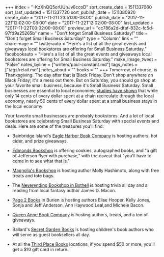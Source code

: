 +++
index = "-KzXhQQ5orUUhJv8ccoD"
sort_create_date = 1511337060
sort_last_updated = 1511337720
sort_publish_date = 1511380920
create_date = "2017-11-21T23:51:00-08:00"
publish_date = "2017-11-22T12:02:00-08:00"
date = "2017-11-22T12:02:00-08:00"
last_updated = "2017-11-22T00:02:00-08:00"
preview_url = "cc786a2d-dfaf-832c-fc5d-97fd9a25265b"
name = "Don't forget Small Business Saturday!"
title = "Don't forget Small Business Saturday!"
type = "Column"
link = ""
shareimage = ""
twitterauto = "Here's a list of all the great events and giveaways local bookstores are offering for Small Business Saturday."
facebookauto = "Here's a list of all the great events and giveaways local bookstores are offering for Small Business Saturday."
make_image_tweet = "False"
notes_byline = ["writers/paul-constant.md"]
tags_notes = ["tags/retail.md"]
notes_about = ""
books = ""
+++
Tomorrow, of course, is Thanksgiving. The day after that is Black Friday. Don't shop anywhere on Black Friday; it's a mess out there. But on Saturday, you should go shop at your favorite small business, because it's Small Business Saturday. Small businesses are essential to local economies; [studies have shown](https://www.amiba.net/resources/multiplier-effect/) that while only 14 cents of every dollar spent at a chain recirculate through the local economy, nearly 50 cents of every dollar spent at a small business stays in the local economy. 

Your favorite small businesses are probably bookstores. And a lot of local bookstores are celebrating Small Business Saturday with special events and deals. Here are some of the treasures you'll find:

* Bainbridge Island's [Eagle Harbor Book Company](http://www.eagleharborbooks.com/) is hosting authors, hot cider, and prize giveaways.

* [Edmonds Bookshop](http://www.edmondsbookshop.com/) is offering cookies, autographed books, and "a gift of Jefferson flyer with purchase," with the caveat that "you'll have to come in to see what that is." 

* [Magnolia's Bookshop](http://www.magnoliasbookstore.com/) is hosting author Molly Hashimoto, along with free treats and tote bags.

* The [Neverending Bookshop in Bothell](http://seattle.carpediem.cd/events/5202340-small-business-saturday-at-tnebs-at-the-neverending-bookshop/) is hosting trivia all day and a reading from local fantasy author James D. Macon.

* [Page 2 Books](https://page2books.indielite.org/) in Burien is hosting authors Elise Hooper, Kelly Jones, Sonja and Jeff Anderson, Ann Haywood Leal,and Michele Bacon.

* [Queen Anne Book Company](http://www.qabookco.com/) is hosting authors, treats, and a ton of giveaways.

* Ballard's [Secret Garden Books](http://www.secretgardenbooks.com/) is hosting children's book authors who will serve as guest booksellers all day.

* At all the [Third Place Books](https://www.thirdplacebooks.com/) locations, if you spend $50 or more, you'll get a $10 gift card in return. 

